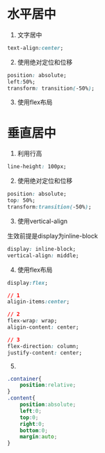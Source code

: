 # 水平居中
1. 文字居中
```css
text-align:center;
```

2. 使用绝对定位和位移
```css
position: absolute;
left:50%;
transform: transition(-50%);
```

3. 使用flex布局


# 垂直居中
1. 利用行高
```css
line-height: 100px;
```
2. 使用绝对定位和位移
```css
position: absolute;
top: 50%;
transform:transition(-50%);
```

3. 使用vertical-align

生效前提是display为inline-block
```css
display: inline-block;
vertical-align: middle;
```

4. 使用flex布局
```css
display:flex;

// 1
aligin-items:center;

// 2
flex-wrap: wrap;
aligin-content: center;

// 3
flex-direction: column;
justify-content: center;
```

5. 
```css
.container{
    position:relative;
}
.content{
    position:absolute;
    left:0;
    top:0;
    right:0;
    bottom:0;
    margin:auto;
}
```
